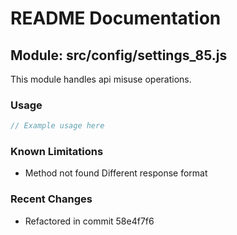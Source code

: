 # README Documentation

## Module: src/config/settings_85.js

This module handles api misuse operations.

### Usage

```javascript
// Example usage here
```

### Known Limitations

- Method not found Different response format

### Recent Changes

- Refactored in commit 58e4f7f6
